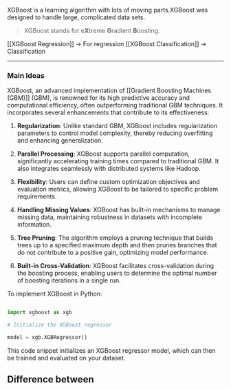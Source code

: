 XGBoost is a learning algorithm with lots of moving parts.XGBoost was designed to handle large, complicated data sets.

> XGBoost stands for e**X**treme **G**radient **B**oosting.

[[XGBoost Regression]] -> For regression
[[XGBoost Classification]] -> Classification

---
### Main Ideas

XGBoost, an advanced implementation of [[Gradient Boosting Machines (GBM)]] (GBM), is renowned for its high predictive accuracy and computational efficiency, often outperforming traditional GBM techniques. It incorporates several enhancements that contribute to its effectiveness:

1. **Regularization**: Unlike standard GBM, XGBoost includes regularization parameters to control model complexity, thereby reducing overfitting and enhancing generalization.

2. **Parallel Processing**: XGBoost supports parallel computation, significantly accelerating training times compared to traditional GBM. It also integrates seamlessly with distributed systems like Hadoop.

3. **Flexibility**: Users can define custom optimization objectives and evaluation metrics, allowing XGBoost to be tailored to specific problem requirements.

4. **Handling Missing Values**: XGBoost has built-in mechanisms to manage missing data, maintaining robustness in datasets with incomplete information.

5. **Tree Pruning**: The algorithm employs a pruning technique that builds trees up to a specified maximum depth and then prunes branches that do not contribute to a positive gain, optimizing model performance.

6. **Built-in Cross-Validation**: XGBoost facilitates cross-validation during the boosting process, enabling users to determine the optimal number of boosting iterations in a single run.

To implement XGBoost in Python:

```python

import xgboost as xgb

# Initialize the XGBoost regressor

model = xgb.XGBRegressor()

```

This code snippet initializes an XGBoost regressor model, which can then be trained and evaluated on your dataset.

## Difference between 